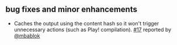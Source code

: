 ## bug fixes and minor enhancements

- Caches the output using the content hash so it won't trigger unnecessary actions (such as Play! compilation). [#17][17] reported by [@mbablok][@mbablok]

  [17]: https://github.com/sbt/sbt-buildinfo/issues/17
  [@mbablok]: https://github.com/mbablok
